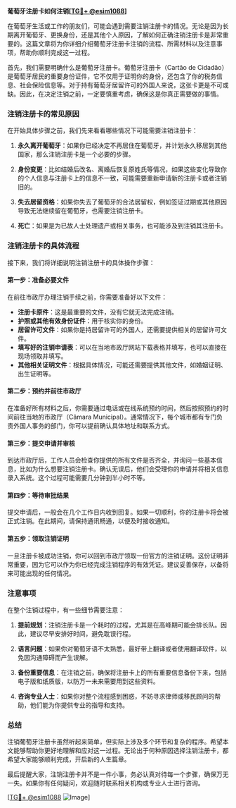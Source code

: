 **葡萄牙注册卡如何注销[[TG💪+ @esim1088](https://t.me/s/esim1088)]**

在葡萄牙生活或工作的朋友们，可能会遇到需要注销注册卡的情况。无论是因为长期离开葡萄牙、更换身份，还是其他个人原因，了解如何正确注销注册卡是非常重要的。这篇文章将为你详细介绍葡萄牙注册卡注销的流程、所需材料以及注意事项，帮助你顺利完成这一过程。

首先，我们需要明确什么是葡萄牙注册卡。葡萄牙注册卡（Cartão de Cidadão）是葡萄牙居民的重要身份证件，它不仅用于证明你的身份，还包含了你的税务信息、社会保险信息等。对于持有葡萄牙居留许可的外国人来说，这张卡更是不可或缺。因此，在决定注销之前，一定要慎重考虑，确保这是你真正需要做的事情。

### 注销注册卡的常见原因

在开始具体步骤之前，我们先来看看哪些情况下可能需要注销注册卡：

1. **永久离开葡萄牙**：如果你已经决定不再居住在葡萄牙，并计划永久移居到其他国家，那么注销注册卡是一个必要的步骤。
   
2. **身份变更**：比如结婚后改名、离婚后恢复原姓氏等情况，如果这些变化导致你的个人信息与注册卡上的信息不一致，可能需要重新申请新的注册卡或者注销旧的。

3. **失去居留资格**：如果你失去了葡萄牙的合法居留权，例如签证过期或其他原因导致无法继续留在葡萄牙，也需要注销注册卡。

4. **死亡**：如果是为已故人士处理遗产或相关事务，也可能涉及到注销其注册卡。

### 注销注册卡的具体流程

接下来，我们将详细说明注销注册卡的具体操作步骤：

#### 第一步：准备必要文件

在前往市政厅办理注销手续之前，你需要准备好以下文件：

- **注册卡原件**：这是最重要的文件，没有它就无法完成注销。
- **护照或其他有效身份证件**：用于核实你的身份。
- **居留许可文件**：如果你是持居留许可的外国人，还需要提供相关的居留许可文件。
- **填写好的注销申请表**：可以在当地市政厅网站下载表格并填写，也可以直接在现场领取并填写。
- **其他相关证明文件**：根据具体情况，可能还需要提供其他文件，如婚姻证明、出生证明等。

#### 第二步：预约并前往市政厅

在准备好所有材料之后，你需要通过电话或在线系统预约时间，然后按照预约的时间前往当地的市政厅（Câmara Municipal）。通常情况下，每个城市都有专门负责外国人事务的部门，你可以提前确认具体地址和联系方式。

#### 第三步：提交申请并审核

到达市政厅后，工作人员会检查你提供的所有文件是否齐全，并询问一些基本信息，比如为什么想要注销注册卡。确认无误后，他们会受理你的申请并将相关信息录入系统。这个过程可能需要几分钟到半小时不等。

#### 第四步：等待审批结果

提交申请后，一般会在几个工作日内收到回复。如果一切顺利，你的注册卡将会被正式注销。在此期间，请保持通讯畅通，以便及时接收通知。

#### 第五步：领取注销证明

一旦注册卡被成功注销，你可以回到市政厅领取一份官方的注销证明。这份证明非常重要，因为它可以作为你已经完成注销程序的有效凭证。建议妥善保存，以备将来可能出现的任何情况。

### 注意事项

在整个注销过程中，有一些细节需要注意：

1. **提前规划**：注销注册卡是一个耗时的过程，尤其是在高峰期可能会排长队。因此，建议尽早安排好时间，避免耽误行程。
   
2. **语言问题**：如果你对葡萄牙语不太熟悉，最好带上翻译或者使用翻译软件，以免因沟通障碍而产生误解。

3. **备份重要信息**：在注销之前，确保将注册卡上的所有重要信息备份下来，包括电子版和纸质版，以防万一未来需要用到这些资料。

4. **咨询专业人士**：如果你对整个流程感到困惑，不妨寻求律师或移民顾问的帮助，他们能为你提供专业的指导和支持。

### 总结

注销葡萄牙注册卡虽然听起来简单，但实际上涉及多个环节和复杂的程序。希望本文能够帮助你更好地理解和应对这一过程。无论出于何种原因选择注销注册卡，都希望大家能够顺利完成，开启新的人生篇章。

最后提醒大家，注销注册卡并不是一件小事，务必认真对待每一个步骤，确保万无一失。如果你有任何疑问，欢迎随时联系相关机构或专业人士进行咨询。

[[TG💪+ @esim1088](https://t.me/s/esim1088) ![Image](https://i.postimg.cc/4NQfJmqS/Snipaste-2025-05-13-00-14-12.png)]